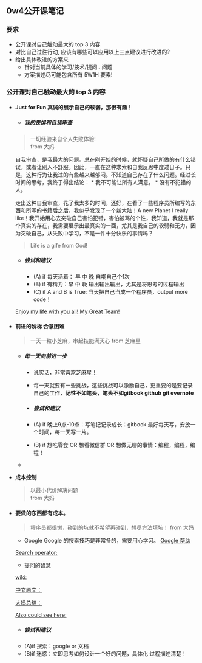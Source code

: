 ## 0w4公开课笔记

### 要求

- 公开课对自己触动最大的 top 3 内容
- 对比自己过往行动, 应该有哪些可以应用以上三点建议进行改进的?
- 给出具体改进的方案来
    - 针对当前具体的学习/技术/提问...问题
    - 方案描述尽可能包含所有 5W1H 要素!

### 公开课对自己触动最大的 top 3 内容

- #### Just for Fun  真诚的展示自己的软弱，那很有趣！

    - ##### 我的畏惧和自我审查
	> 一切经验来自个人失败体验!   
    > 					from 大妈

	自我审查，是我最大的问题。总在刚开始的时候，就怀疑自己所做的有什么错误，或者让别人不舒服。因此，一直在这种求索和自我反思中度过日子。只是，这种行为让我过的有些越来越郁闷。不知道自己存在了什么问题。经过长时间的思考，我终于得出结论：
        * 我不可能让所有人满意。
        * 没有不犯错的人。
   
	走出这种自我审查，花了我太多的时间，还好，在看了一些程序员所编写的东西和所写的书籍后之后，我似乎发现了一个新大陆！A new Planet I really like！我开始用心去突破自己害怕犯错，害怕被骂的个性，我知道，我就是那个真实的存在，我需要展示出最真实的一面，尤其是我自己的软弱和无力，因为突破自己，从失败中学习，不是一件十分快乐的事情吗？
	> Life is a gife from God!

    - ##### 尝试和建议
        - (A) if 每天活着： 早 中 晚 自嘲自己个1次
        - (B) if 有精力：早 中 晚 输出输出输出，尤其是将思考的过程输出
        - (C) if A and B is True: 当天把自己当成一个程序员，output more code！ 
        
	[Enjoy my life with you all! My Great Team!](http://https://github.com/OpenMindClub/OMOOC2py/issues/10) 


- #### **前进的阶梯** 合意困难
    > 一天一粒小芝麻，串起技能满天心  from 芝麻星
    
    - ##### 每一天向前进一步
        - 说实话，非常喜欢[芝麻星！](iomooc.com/pages/index.html)
       
        - 每一天就要有一些挑战，这些挑战可以激励自己，更重要的是要记录自己的工作，**记性不如笔头，笔头不如gitbook github git evernote**
       
       - ##### 尝试和建议
        - (A) if 晚上9点-10点：写笔记记录成长：gitbook 最好每天写，安放一个时间，每一天写一片。
        - (B) if 想吃零食 OR 想看微信群 OR 想做无聊的事情：编程，编程，编程！ 
    - 
-  **成本控制**
    > 以最小代价解决问题  
    > from 大妈

- #### **要做的东西都有成本**。
     
    > 程序员都很懒，碰到的坑就不希望再碰到，想尽方法填坑！  from 大妈
     
    - Google 
    Google 的搜索技巧是非常多的，需要用心学习。
    [Google 帮助](https://support.google.com/websearch/answer/134479?hl=en)
    
    [Search operator:](https://support.google.com/websearch/answer/2466433?vid=1-635805120007651578-1473977798)
    
    - 提问的智慧
    
    [wiki:](https://zh.wikipedia.org/wiki/%E6%8F%90%E9%97%AE%E7%9A%84%E6%99%BA%E6%85%A7)
    
    [中文原文：](http://doc.zengrong.net/smart-questions/cn.html)

    [大妈总结：](http://wiki.woodpecker.org.cn/moin/AskForHelp)

    [Also could see here:](https://github.com/WhaleChen/How-To-Ask-Questions-The-Smart-Way)
    
    - ##### **尝试和建议**
    - (A)if 搜索：google or 文档 
    - (B)if 迷惑：立即思考如何设计一个好的问题，具体化 过程描述清楚！


